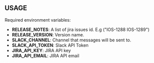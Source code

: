 ## USAGE

Required environment variables:

- **RELEASE_NOTES**: A list of jira issues id. E.g ("IOS-1288 IOS-1289")
- **RELEASE_VERSION**: Version name.
- **SLACK_CHANNEL**: Channel that messages will be sent to.
- **SLACK_API_TOKEN**: Slack API Token
- **JIRA_API_KEY**: JIRA API key
- **JIRA_API_EMAIL**: JIRA API email